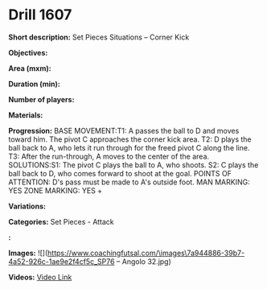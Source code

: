 # Drill 1607

**Short description:**
Set Pieces Situations – Corner Kick

**Objectives:**


**Area (mxm):**


**Duration (min):**


**Number of players:**


**Materials:**


**Progression:**
BASE MOVEMENT:T1: A passes the ball to D and moves toward him. The pivot C approaches the corner kick area. T2: D plays the ball back to A, who lets it run through for the freed pivot C along the line. T3: After the run-through, A moves to the center of the area. SOLUTIONS:S1: The pivot C plays the ball to A, who shoots. S2: C plays the ball back to D, who comes forward to shoot at the goal. POINTS OF ATTENTION: D's pass must be made to A's outside foot. MAN MARKING: YES ZONE MARKING: YES +

**Variations:**


**Categories:**
Set Pieces - Attack

**:**


**Images:**
![](https://www.coachingfutsal.com/\images\7a944886-39b7-4a52-926c-1ae9e2f4cf5c_SP76 – Angolo 32.jpg)

**Videos:**
[Video Link](https://www.youtube.com/embed/PyIQz-8f2To)


